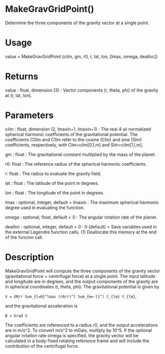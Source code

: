 # MakeGravGridPoint()

Determine the three components of the gravity vector at a single point.

# Usage

value = MakeGravGridPoint (cilm, gm, r0, r, lat, lon, [lmax, omega, dealloc])

# Returns

value : float, dimension (3)
:   Vector components (r, theta, phi) of the gravity at (r, lat, lon).

# Parameters

cilm : float, dimension (2, lmaxin+1, lmaxin+1)
:   The real 4-pi normalized spherical harmonic coefficients of the gravitational potential. The coefficients C0lm and C1lm refer to the cosine (Clm) and sine (Slm) coefficients, respectively, with Clm=cilm[0,1,m] and Slm=cilm[1,l,m].

gm : float
:   The gravitational constant multiplied by the mass of the planet.

r0: float
:   The reference radius of the spherical harmonic coefficients.

r: float
:   The radius to evaluate the gravity field.

lat : float
:   The latitude of the point in degrees.

lon : float
:   The longitude of the point in degrees.

lmax : optional, integer, default = lmaxin
:   The maximum spherical harmonic degree used in evaluating the function.

omega : optional, float, default = 0
:   The angular rotation rate of the planet.

dealloc : optional, integer, default = 0
:   0 (default) = Save variables used in the external Legendre function calls. (1) Deallocate this memory at the end of the funcion call.

# Description

MakeGravGridPoint will compute the three components of the gravity vector (gravitational force + centrifugal force) at a single point. The input latitude and longitude are in degrees, and the output components of the gravity are in spherical coordinates (r, theta, phi). The gravitational potential is given by

`V = GM/r Sum_{l=0}^lmax (r0/r)^l Sum_{m=-l}^l C_{lm} Y_{lm}`,

and the gravitational acceleration is

`B = Grad V`.

The coefficients are referenced to a radius r0, and the output accelerations are in m/s^2. To convert m/s^2 to mGals, multiply by 10^5. If the optional angular rotation rate omega is specified, the gravity vector will be calculated in a body-fixed rotating reference frame and will include the contribution of the centrifugal force.
